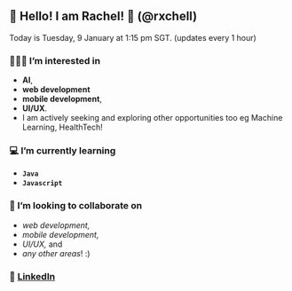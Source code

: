 ## 👋 Hello! I am Rachel! 🤩 (@rxchell)
Today is Tuesday, 9 January at 1:15 pm SGT. (updates every 1 hour)

### 👩🏻‍💻 I’m interested in 
- **AI**,
- **web development**
- **mobile development**,
- **UI/UX**.
- I am actively seeking and exploring other opportunities too eg Machine Learning, HealthTech!

### 💻 I’m currently learning 
- **`Java`**
- **`Javascript`**

### 💞️ I’m looking to collaborate on 
- _web development,_
- _mobile development,_
- _UI/UX,_ and
- _any other areas_! :)

### 💬 [LinkedIn](https://www.linkedin.com/in/racheltai-/)

<!---
rxchell/rxchell is a ✨ special ✨ repository because its `README.md` (this file) appears on the GitHub profile.
